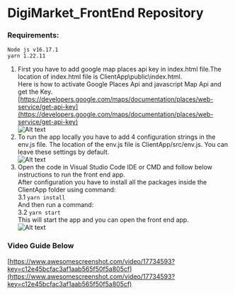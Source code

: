 # DigiMarket_FrontEnd Repository  
### Requirements:  
`Node js v16.17.1`  
`yarn 1.22.11`  
1. First you have to add google map places api key in index.html file.The location of index.html file is ClientApp\public\index.html.  
Here is how to activate Google Places Api and javascript Map Api and get the Key.  
[https://developers.google.com/maps/documentation/places/web-service/get-api-key](https://developers.google.com/maps/documentation/places/web-service/get-api-key)  
![Alt text](../Image/frontend1.png)  
2. To run the app locally you have to add 4 configuration strings in the env.js file. The location of the env.js file is ClientApp/src/env.js. You can leave these settings by default.  
![Alt text](../Image/frontend2.png)  
3. Open the code in Visual Studio Code IDE or CMD and follow below instructions to run the front end app.  
After configuration you have to install all the packages inside the ClientApp folder using command:  
3.1 `yarn install`  
And then run a command:  
3.2 `yarn start`  
This will start the app and you can open the front end app.  
![Alt text](../Image/frontend3.png)  
### Video Guide Below   
[https://www.awesomescreenshot.com/video/17734593?key=c12e45bcfac3af1aab565f50f5a805cf](https://www.awesomescreenshot.com/video/17734593?key=c12e45bcfac3af1aab565f50f5a805cf)